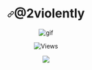 <h1 align="center"><a id="user-content-@2violently" class="anchor" aria-hidden="true" href="#KyotoGrabber"><svg class="octicon octicon-link" viewBox="0 0 16 16" version="1.1" width="16" height="16" aria-hidden="true"><path fill-rule="" d="M7.775 3.275a.75.75 0 001.06 1.06l1.25-1.25a2 2 0 112.83 2.83l-2.5 2.5a2 2 0 01-2.83 0 .75.75 0 00-1.06 1.06 3.5 3.5 0 004.95 0l2.5-2.5a3.5 3.5 0 00-4.95-4.95l-1.25 1.25zm-4.69 9.64a2 2 0 010-2.83l2.5-2.5a2 2 0 012.83 0 .75.75 0 001.06-1.06 3.5 3.5 0 00-4.95 0l-2.5 2.5a3.5 3.5 0 004.95 4.95l1.25-1.25a.75.75 0 00-1.06-1.06l-1.25 1.25a2 2 0 01-2.83 0z"></path></svg></a>@2violently</h1>

</p>
<p align="center"> <img src="https://i.pinimg.com/originals/f0/ab/bb/f0abbb0f16d564bf82563c68b6d5a832.gif" alt="gif" /> 
</p>

</p>
<p align="center"> <img src="https://gpvc.arturio.dev/2violently" alt="Views" /> 
</p>
<p align="center">
   <img src="https://visitcount.itsvg.in/api?id=2violently&label=Profile%20Views&color=12&icon=2&pretty=true">
</p>
